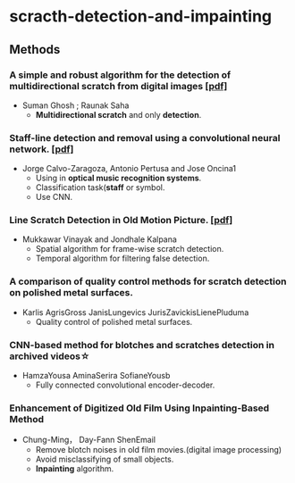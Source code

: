 # scracth-detection-and-impainting

## Methods

### A simple and robust algorithm for the detection of multidirectional scratch from digital images [[pdf]](http://sci-hub.tw/https://ieeexplore.ieee.org/abstract/document/7050713)
- Suman Ghosh ; Raunak Saha
  - **Multidirectional scratch** and only **detection**. 

### Staff-line detection and removal using a convolutional neural network. [[pdf]](http://sci-hub.tw/https://link.springer.com/article/10.1007/s00138-017-0844-4)
- Jorge Calvo-Zaragoza, Antonio Pertusa and Jose Oncina1
  - Using in **optical music recognition systems**.
  - Classification task(**staff** or symbol.
  - Use CNN.
  
  
### Line Scratch Detection in Old Motion Picture. [[pdf]](http://sci-hub.tw/https://link.springer.com/chapter/10.1007/978-981-13-1513-8_94)
- Mukkawar Vinayak and Jondhale Kalpana
  - Spatial algorithm for frame-wise scratch detection.
  - Temporal algorithm for filtering false detection.
  
### A comparison of quality control methods for scratch detection on polished metal surfaces.
- Karlis AgrisGross JanisLungevics JurisZavickisLienePluduma
  - Quality control of polished metal surfaces.
  
### CNN-based method for blotches and scratches detection in archived videos☆
- HamzaYousa AminaSerira SofianeYousb
  - Fully connected convolutional encoder-decoder.
  
### Enhancement of Digitized Old Film Using Inpainting-Based Method
- Chung-Ming， Day-Fann ShenEmail
  - Remove blotch noises in old film movies.(digital image processing)
  - Avoid misclassifying of small objects.
  - **Inpainting** algorithm.
